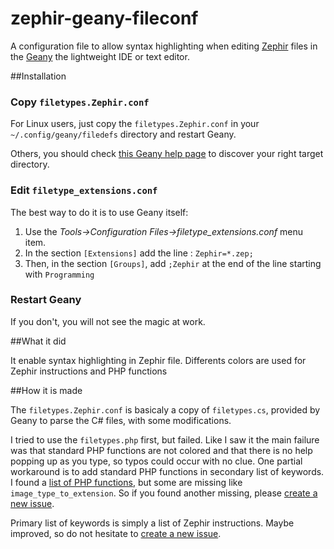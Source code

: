 zephir-geany-fileconf
=====================

A configuration file to allow syntax highlighting when editing [Zephir](http://zephir-lang.com) files in the [Geany](http://www.geany.org/) the lightweight IDE or text editor.

##Installation
### Copy `filetypes.Zephir.conf`

For Linux users, just copy the `filetypes.Zephir.conf` in your `~/.config/geany/filedefs` directory and restart Geany.

Others, you should check [this Geany help page](http://www.geany.org/manual/current/index.html#configuration-file-paths) to discover your right target directory.

### Edit `filetype_extensions.conf`

The best way to do it is to use Geany itself:

1. Use the *Tools->Configuration Files->filetype_extensions.conf* menu item.
2. In the section `[Extensions]` add the line : `Zephir=*.zep;`
3. Then, in the section `[Groups]`, add `;Zephir` at the end of the line starting with `Programming`

### Restart Geany

If you don't, you will not see the magic at work.

##What it did

It enable syntax highlighting in Zephir file. Differents colors are used for Zephir instructions and PHP functions

##How it is made

The `filetypes.Zephir.conf` is basicaly a copy of `filetypes.cs`, provided by Geany to parse the C# files, with some modifications.

I tried to use the `filetypes.php` first, but failed. Like I saw it the main failure was that standard PHP functions are not colored and that there is no help popping up as you type, so typos could occur with no clue. One partial workaround is to add standard PHP functions in secondary list of keywords. I found a [list of PHP functions](http://www.info4php.com/?req=PHP_Functions), but some are missing like `image_type_to_extension`. So if you found another missing, please [create a new issue](https://github.com/taophp/zephir-geany-fileconf/issues/new).

Primary list of keywords is simply a list of Zephir instructions. Maybe improved, so do not hesitate to [create a new issue](https://github.com/taophp/zephir-geany-fileconf/issues/new).
